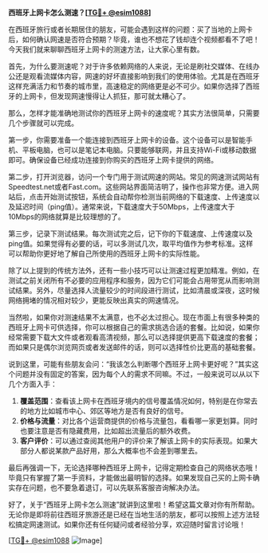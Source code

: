 **西班牙上网卡怎么测速？[[TG💪+ @esim1088](https://t.me/s/esim1088)]**

在西班牙旅行或者长期居住的朋友，可能会遇到这样的问题：买了当地的上网卡后，如何确认网速是否符合预期？毕竟，谁也不想花了钱却连个视频都看不了吧！今天我们就来聊聊西班牙上网卡的测速方法，让大家心里有数。

首先，为什么要测速呢？对于许多依赖网络的人来说，无论是刷社交媒体、在线办公还是观看流媒体内容，网速的好坏直接影响到我们的使用体验。尤其是在西班牙这样充满活力和节奏的城市里，高速稳定的网络更是必不可少。如果你选择了西班牙的上网卡，但发现网速慢得让人抓狂，那可就太糟心了。

那么，怎样才能准确地测试你的西班牙上网卡的速度呢？其实方法很简单，只需要几个步骤就可以完成。

第一步，你需要准备一个能连接到西班牙上网卡的设备。这个设备可以是智能手机、平板电脑，也可以是笔记本电脑。只要能够联网，并且支持Wi-Fi或移动数据即可。确保设备已经成功连接到你购买的西班牙上网卡提供的网络。

第二步，打开浏览器，访问一个专门用于测试网速的网站。常见的网速测试网站有Speedtest.net或者Fast.com。这些网站界面简洁明了，操作也非常方便。进入网站后，点击开始测试按钮，系统会自动帮你检测当前网络的下载速度、上传速度以及延迟时间（ping值）。通常来说，下载速度大于50Mbps，上传速度大于10Mbps的网络就算是比较理想的了。

第三步，记录下测试结果。每次测试完之后，记下你的下载速度、上传速度以及ping值。如果觉得有必要的话，可以多测试几次，取平均值作为参考标准。这样可以帮助你更好地了解自己所使用的西班牙上网卡的实际性能。

除了以上提到的传统方法外，还有一些小技巧可以让测速过程更加精准。例如，在测试之前关闭所有不必要的应用程序和服务，因为它们可能会占用带宽从而影响测试结果。另外，尽量选择人流量较少的时间段进行测试，比如清晨或深夜，这时候网络拥堵的情况相对较少，更能反映出真实的网速情况。

当然啦，如果你对测速结果不太满意，也不必太过担心。现在市面上有很多种类的西班牙上网卡可供选择，你可以根据自己的需求挑选合适的套餐。比如说，如果你经常需要下载大文件或者观看高清视频，那么可以选择提供更高下载速度的套餐；而如果只是偶尔浏览网页或者发送邮件的话，则可以选择性价比更高的基础套餐。

说到这里，可能有些朋友会问：“我该怎么判断哪个西班牙上网卡更好呢？”其实这个问题并没有固定的答案，因为每个人的需求不同嘛。不过，一般来说可以从以下几个方面入手：

1. **覆盖范围**：查看该上网卡在西班牙境内的信号覆盖情况如何，特别是在你常去的地方比如城市中心、郊区等地方是否有良好的信号。
2. **价格与流量**：对比各个运营商提供的价格与流量包，看看哪一家更划算。同时也要注意是否有隐藏费用，比如超出流量后的额外收费。
3. **客户评价**：可以通过查阅其他用户的评价来了解该上网卡的实际表现。如果大部分人都说某款产品好用，那么大概率也不会差到哪里去。

最后再强调一下，无论选择哪种西班牙上网卡，记得定期检查自己的网络状态哦！毕竟只有掌握了第一手资料，才能做出最明智的选择。如果发现自己买的上网卡确实存在问题，也不要急着退订，可以先联系客服咨询解决办法。

好了，关于“西班牙上网卡怎么测速”就讲到这里啦！希望这篇文章对你有所帮助。无论你是即将前往西班牙旅游还是已经在当地生活的朋友，都可以按照上述方法轻松搞定网速测试。如果你还有任何疑问或者经验分享，欢迎随时留言讨论哦！

[[TG💪+ @esim1088](https://t.me/s/esim1088) ![Image](https://i.postimg.cc/4NQfJmqS/Snipaste-2025-05-13-00-14-12.png)]